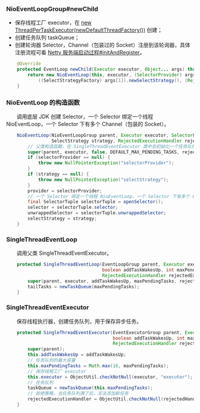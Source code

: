 ### NioEventLoopGroup#newChild

- 保存线程工厂 executor，在 [new ThreadPerTaskExecutor(newDefaultThreadFactory())]() 创建；
- 创建任务队列 taskQueue；
- 创建轮询器 Selector，Channel（包装过的 Socket）注册到该轮询器，具体注册流程可看 [Netty 服务端启动过程#initAndRegister](https://github.com/martin-1992/Netty-Notes/blob/master/Netty%20%E6%9C%8D%E5%8A%A1%E7%AB%AF%E5%90%AF%E5%8A%A8%E8%BF%87%E7%A8%8B/register.md)。

```java
    @Override
    protected EventLoop newChild(Executor executor, Object... args) throws Exception {
        return new NioEventLoop(this, executor, (SelectorProvider) args[0],
            ((SelectStrategyFactory) args[1]).newSelectStrategy(), (RejectedExecutionHandler) args[2]);
    }
```

### NioEventLoop 的构造函数
　　调用底层 JDK 创建 Selector，一个 Selector 绑定一个线程 NioEventLoop，一个 Selector 下有多个 Channel（包装的 Socket）。

```java
    NioEventLoop(NioEventLoopGroup parent, Executor executor, SelectorProvider selectorProvider,
                 SelectStrategy strategy, RejectedExecutionHandler rejectedExecutionHandler) {
        // 父类构造函数，在 SingleThreadEventExecutor 类中会初始化一个任务队列，其值为 DEFAULT_MAX_PENDING_TASKS
        super(parent, executor, false, DEFAULT_MAX_PENDING_TASKS, rejectedExecutionHandler);
        if (selectorProvider == null) {
            throw new NullPointerException("selectorProvider");
        }
        if (strategy == null) {
            throw new NullPointerException("selectStrategy");
        }
        provider = selectorProvider;
        // 一个 Selector 绑定一个线程 NioEventLoop，一个 Selector 下有多个 Channel（包装的 Socket）
        final SelectorTuple selectorTuple = openSelector();
        selector = selectorTuple.selector;
        unwrappedSelector = selectorTuple.unwrappedSelector;
        selectStrategy = strategy;
    }
```

### SingleThreadEventLoop
　　调用父类 SingleThreadEventExecutor。

```java
    protected SingleThreadEventLoop(EventLoopGroup parent, Executor executor,
                                    boolean addTaskWakesUp, int maxPendingTasks,
                                    RejectedExecutionHandler rejectedExecutionHandler) {
        super(parent, executor, addTaskWakesUp, maxPendingTasks, rejectedExecutionHandler);
        tailTasks = newTaskQueue(maxPendingTasks);
    }
```

### SingleThreadEventExecutor
　　保存线程执行器，创建任务队列，用于保存异步任务。

```java
    protected SingleThreadEventExecutor(EventExecutorGroup parent, Executor executor,
                                        boolean addTaskWakesUp, int maxPendingTasks,
                                        RejectedExecutionHandler rejectedHandler) {
        super(parent);
        this.addTaskWakesUp = addTaskWakesUp;
        // 任务队列的最大容量
        this.maxPendingTasks = Math.max(16, maxPendingTasks);
        // 保存线程工厂 executor
        this.executor = ObjectUtil.checkNotNull(executor, "executor");
        // 任务队列
        taskQueue = newTaskQueue(this.maxPendingTasks);
        // 拒绝策略，当任务队列满了后，无法添加新任务
        rejectedExecutionHandler = ObjectUtil.checkNotNull(rejectedHandler, "rejectedHandler");
    }
```
